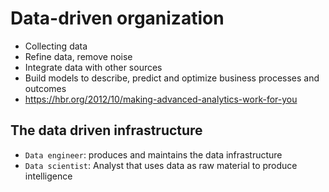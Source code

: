 # Data-driven organization

- Collecting data
- Refine data, remove noise
- Integrate data with other sources
- Build models to describe, predict and optimize business processes and outcomes
- <https://hbr.org/2012/10/making-advanced-analytics-work-for-you>

## The data driven infrastructure

- `Data engineer`: produces and maintains the data infrastructure
- `Data scientist`: Analyst that uses data as raw material to produce intelligence
